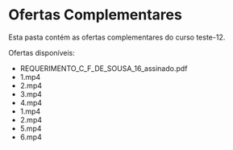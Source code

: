 # Ofertas Complementares

Esta pasta contém as ofertas complementares do curso teste-12.

Ofertas disponíveis:
- REQUERIMENTO_C_F_DE_SOUSA_16_assinado.pdf
- 1.mp4
- 2.mp4
- 3.mp4
- 4.mp4
- 1.mp4
- 2.mp4
- 5.mp4
- 6.mp4